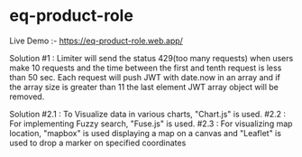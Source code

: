 # eq-product-role
Live Demo :- https://eq-product-role.web.app/



Solution #1 : Limiter will send the status 429(too many requests) when users make 10 requests and the time between the first and tenth request is less than 50 sec. Each request will push JWT with date.now in an array and if the array size is greater than 11 the last element JWT array object will be removed.

Solution #2.1 : To Visualize data in various charts, "Chart.js" is used.
         #2.2 : For implementing Fuzzy search, "Fuse.js" is used.
         #2.3 : For visualizing map location, "mapbox" is used displaying a map on a canvas and "Leaflet" is used to drop a marker on specified coordinates 
